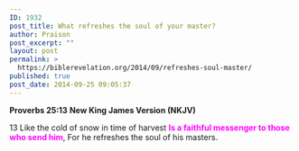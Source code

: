 ```yaml
---
ID: 1932
post_title: What refreshes the soul of your master?
author: Praison
post_excerpt: ""
layout: post
permalink: >
  https://biblerevelation.org/2014/09/refreshes-soul-master/
published: true
post_date: 2014-09-25 09:05:37
---
```

<strong>Proverbs 25:13</strong>
<strong> New King James Version (NKJV)</strong>

13 Like the cold of snow in time of harvest
<span style="color: #ff00ff;"><strong>Is a faithful messenger to those who send him</strong></span>,
For he refreshes the soul of his masters.